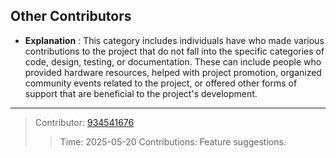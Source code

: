 ## Other Contributors
- **Explanation** : This category includes individuals have who made various contributions to the project that do not fall into the specific categories of code, design, testing, or documentation. These can include people who provided hardware resources, helped with project promotion, organized community events related to the project, or offered other forms of support that are beneficial to the project's development.
---
> Contributor: [934541676](https://github.com/934541676)
>> Time: 2025-05-20
>> Contributions: Feature suggestions.
